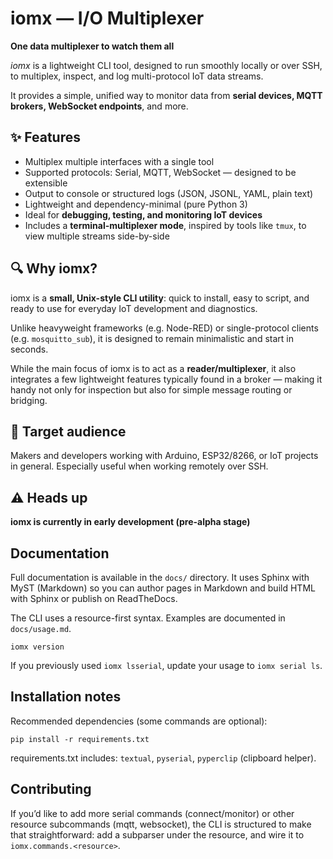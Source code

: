 # iomx — I/O Multiplexer

**One data multiplexer to watch them all**

_iomx_ is a lightweight CLI tool, designed to run smoothly locally or over SSH, to multiplex, inspect, and log multi-protocol IoT data streams.

It provides a simple, unified way to monitor data from **serial devices, MQTT brokers, WebSocket endpoints**, and more.

## ✨ Features

-   Multiplex multiple interfaces with a single tool
-   Supported protocols: Serial, MQTT, WebSocket — designed to be extensible
-   Output to console or structured logs (JSON, JSONL, YAML, plain text)
-   Lightweight and dependency-minimal (pure Python 3)
-   Ideal for **debugging, testing, and monitoring IoT devices**
-   Includes a **terminal-multiplexer mode**, inspired by tools like `tmux`, to view multiple streams side-by-side

## 🔍 Why iomx?

iomx is a **small, Unix-style CLI utility**: quick to install, easy to script, and ready to use for everyday IoT development and diagnostics.

Unlike heavyweight frameworks (e.g. Node-RED) or single-protocol clients (e.g. `mosquitto_sub`), it is designed to remain minimalistic and start in seconds.

While the main focus of iomx is to act as a **reader/multiplexer**, it also integrates a few lightweight features typically found in a broker — making it handy not only for inspection but also for simple message routing or bridging.

## 🎯 Target audience

Makers and developers working with Arduino, ESP32/8266, or IoT projects in general.
Especially useful when working remotely over SSH.

## ⚠️ Heads up

**iomx is currently in early development (pre-alpha stage)**

## Documentation

Full documentation is available in the `docs/` directory. It uses Sphinx with MyST (Markdown) so you can author pages in Markdown and build HTML with Sphinx or publish on ReadTheDocs.

The CLI uses a resource-first syntax. Examples are documented in `docs/usage.md`.

```
iomx version
```

If you previously used `iomx lsserial`, update your usage to `iomx serial ls`.

## Installation notes

Recommended dependencies (some commands are optional):

```
pip install -r requirements.txt
```

requirements.txt includes: `textual`, `pyserial`, `pyperclip` (clipboard helper).

## Contributing

If you’d like to add more serial commands (connect/monitor) or other resource subcommands (mqtt, websocket), the CLI is structured to make that straightforward: add a subparser under the resource, and wire it to `iomx.commands.<resource>`.
